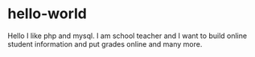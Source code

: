 # hello-world

Hello I like php and mysql. I am school teacher and I want to build online student information and put grades online and many more.
